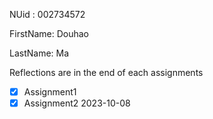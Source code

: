 NUid : 002734572

FirstName: Douhao

LastName: Ma

Reflections are in the end of each assignments

- [x] Assignment1
- [x] Assignment2 2023-10-08